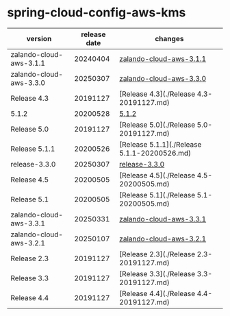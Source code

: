 # spring-cloud-config-aws-kms	


|version|release date|changes|
|---|---|---|
|zalando-cloud-aws-3.1.1|20240404|[zalando-cloud-aws-3.1.1](./zalando-cloud-aws-3.1.1-20240404.md)|
|zalando-cloud-aws-3.3.0|20250307|[zalando-cloud-aws-3.3.0](./zalando-cloud-aws-3.3.0-20250307.md)|
|Release 4.3|20191127|[Release 4.3](./Release 4.3-20191127.md)|
|5.1.2|20200528|[5.1.2](./5.1.2-20200528.md)|
|Release 5.0|20191127|[Release 5.0](./Release 5.0-20191127.md)|
|Release 5.1.1|20200526|[Release 5.1.1](./Release 5.1.1-20200526.md)|
|release-3.3.0|20250307|[release-3.3.0](./release-3.3.0-20250307.md)|
|Release 4.5|20200505|[Release 4.5](./Release 4.5-20200505.md)|
|Release 5.1|20200505|[Release 5.1](./Release 5.1-20200505.md)|
|zalando-cloud-aws-3.3.1|20250331|[zalando-cloud-aws-3.3.1](./zalando-cloud-aws-3.3.1-20250331.md)|
|zalando-cloud-aws-3.2.1|20250107|[zalando-cloud-aws-3.2.1](./zalando-cloud-aws-3.2.1-20250107.md)|
|Release 2.3|20191127|[Release 2.3](./Release 2.3-20191127.md)|
|Release 3.3|20191127|[Release 3.3](./Release 3.3-20191127.md)|
|Release 4.4|20191127|[Release 4.4](./Release 4.4-20191127.md)|

